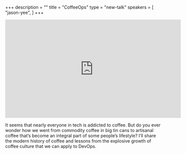+++
description = ""
title = "CoffeeOps"
type = "new-talk"
speakers = [
        "jason-yee",
]
+++
<iframe width="560" height="315" src="https://www.youtube-nocookie.com/embed/zkePollydxc" frameborder="0" allowfullscreen></iframe>

It seems that nearly everyone in tech is addicted to coffee. But do you ever wonder how we went from commodity coffee in big tin cans to artisanal coffee that’s become an integral part of some people’s lifestyle? I’ll share the modern history of coffee and lessons from the explosive growth of coffee culture that we can apply to DevOps.